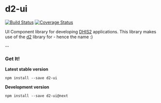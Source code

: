 # d2-ui

[![Build Status](https://travis-ci.org/dhis2/d2-ui.svg)](https://travis-ci.org/dhis2/d2-ui)
[![Coverage Status](https://coveralls.io/repos/github/dhis2/d2-ui/badge.svg?branch=master)](https://coveralls.io/github/dhis2/d2-ui?branch=master)

UI Component library for developing [DHIS2](http://www.dhis2.org) applications. This library makes use of the [d2](https://github.com/dhis2/d2) library for - hence the name :)

--

### Get It! 

__Latest stable version__
```
npm install --save d2-ui
```

__Development version__
```
npm install --save d2-ui@next
```
